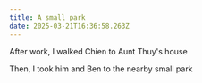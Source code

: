 ```yaml
---
title: A small park
date: 2025-03-21T16:36:58.263Z
---
```


After work, I walked Chien to Aunt Thuy's house

Then, I took him and Ben to the nearby small park
